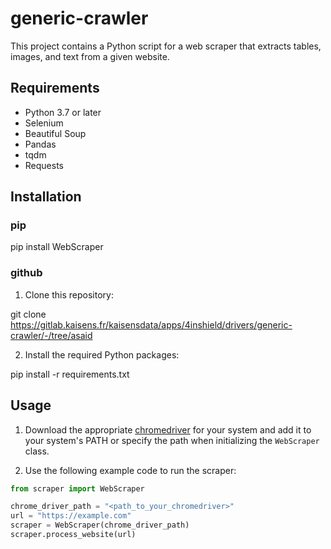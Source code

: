 # generic-crawler

This project contains a Python script for a web scraper that extracts tables, images, and text from a given website.

## Requirements

- Python 3.7 or later
- Selenium
- Beautiful Soup
- Pandas
- tqdm
- Requests

## Installation
### pip 

pip install WebScraper

### github
1. Clone this repository:

git clone https://gitlab.kaisens.fr/kaisensdata/apps/4inshield/drivers/generic-crawler/-/tree/asaid

2. Install the required Python packages:

pip install -r requirements.txt


## Usage

1. Download the appropriate [chromedriver](https://sites.google.com/a/chromium.org/chromedriver/downloads) for your system and add it to your system's PATH or specify the path when initializing the `WebScraper` class.

2. Use the following example code to run the scraper:

```python
from scraper import WebScraper

chrome_driver_path = "<path_to_your_chromedriver>"
url = "https://example.com"
scraper = WebScraper(chrome_driver_path)
scraper.process_website(url)
